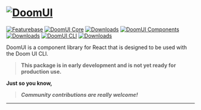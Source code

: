 # [![DoomUI](https://github.com/user-attachments/assets/7b2d72e4-7295-49d8-ada6-af4360a16453)](https://doom-ui.vercel.app)

[![Featurebase](https://img.shields.io/badge/Featurebase-Roadmap-green.svg)](https://doomui.featurebase.app/roadmap)
[![DoomUI Core](https://img.shields.io/npm/v/@doom-ui/core)](https://www.npmjs.com/package/@doom-ui/core)
[![Downloads](https://img.shields.io/npm/dt/@doom-ui/core)](https://www.npmjs.com/package/@doom-ui/core)
[![DoomUI Components](https://img.shields.io/npm/v/@doom-ui/components)](https://www.npmjs.com/package/@doom-ui/components)
[![Downloads](https://img.shields.io/npm/dt/@doom-ui/components)](https://www.npmjs.com/package/@doom-ui/components)
[![DoomUI CLI](https://img.shields.io/npm/v/@doom-ui/cli)](https://www.npmjs.com/package/@doom-ui/cli)
[![Downloads](https://img.shields.io/npm/dt/@doom-ui/cli)](https://www.npmjs.com/package/@doom-ui/cli)

DoomUI is a component library for React that is designed to be used with the Doom UI CLI.

> **This package is in early development and is not yet ready for production use.**

**Just so you know,**

> ***Community contributions are really welcome!***
---
